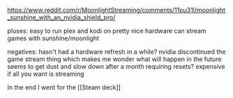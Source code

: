 
https://www.reddit.com/r/MoonlightStreaming/comments/11pu31l/moonlight_sunshine_with_an_nvidia_shield_pro/

pluses:
easy to run plex and kodi on
pretty nice hardware
can stream games with sunshine/moonlight

negatives:
hasn't had a hardware refresh in a while?
	nvidia discontinued the game stream thing which makes me wonder what will happen in the future
seems to get dust and slow down after a month requiring resets?
expensive if all you want is streaming

In the end I went for the [[Steam deck]]
